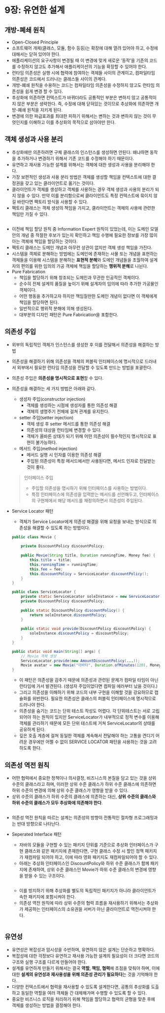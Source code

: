 # 9장: 유연한 설계

## 개방-폐쇄 원칙

* Open-Closed Principle
* 소프트웨어 개체(클래스, 모듈, 함수 등등)는 확장에 대해 열려 있어야 하고, 수정에 대해서는 닫혀 있어야 한다.
* 애플리케이션의 요구사항이 변경될 때 이 변경에 맞게 새로운 ‘동작’을 기존의 코드를 수정하지 않고도 추가해서 애플리케이션의 기능을 확장할 수 있어야 한다.
* 런타임 의존성은 실행 시에 협력에 참여하는 객체들 사이의 관계이고, 컴파일타임 의존성은 코드에서 드러나는 클래스들 사이의 관계다.
* 개방-폐쇄 원칙을 수용하는 코드는 컴파일타임 의존성을 수정하지 않고도 런타임 의존성을 쉽게 변경 할 수 있다.
* 추상화에 의존하면 컨텍스트가 바뀌더라도 공통적인 부분은 변하지 않고 공통적이지 않은 부분은 생략한다. 즉, 수정에 대해 닫혀있는 것이므로 추상화에 의존하면 개방-폐쇄 원칙을 지키게 된다.
* 변경에 의한 파급효과를 최대한 피하기 위해서는 변하는 것과 변하지 않는 것이 무엇인지를 이해하고 이를 추상화의 목적으로 삼아야만 한다.

## 객체 생성과 사용 분리

* 추상화에만 의존하려면 구체 클래스의 인스턴스를 생성하면 안된다. 왜냐하면 동작을 추가하거나 변경하기 위해서 기존 코드를 수정해야 하기 때문이다.
* 유연하고 재사용 가능한 설계를 위해서는 객체에 대한 생성과 사용을 분리해야 한다.
* 가장 보편적인 생성과 사용 분리 방법은 객체를 생성할 책임을 컨텍스트에 대한 결정권을 갖고 있는 클라이언트로 옮기는 것이다.
* 클라이언트가 객체를 생성하고 객체를 사용하는 경우 객체 생성과 사용의 분리가 되지 않을 수 있다. 만약 이를 분리함으로써 클라이언트도 특정 컨텍스트에 묶이지 않길 바란다면 팩토리 방식을 사용할 수 있다.
* 팩토리 클래스는 객체 생성의 책임을 가지고, 클라이언트는 객체의 사용에 관련한 책임만 가질 수 있다.

<figure><img src="../../.gitbook/assets/image (46).png" alt=""><figcaption></figcaption></figure>

* 이전에 책임 할당 원칙 중 Information Expert 원칙이 있었는데, 이는 도메인 모델 안의 개념 중 적절한 후보가 있는지 확인하고 책임 수행에 필요한 정보를 가장 많이 아는 객체에 책임을 할당하는 것이다.
* 팩토리 클래스는 도메인 개념과 아무런 상관이 없지만 객체 생성 책임을 가진다.
* 시스템을 객체로 분해하는 방법에는 도메인에 존재하는 사물 또는 개념을 표현하는 객체들을 이용해 시스템을 분해하는 **표현적 분해**와 도메인 개념들을 초월하여 설계자의 편의를 위한 임의의 가공 객체에 책임을 할당하는 **행위적 분해**로 나뉜다.
* Pure Fabrication
  * 책임을 할당하기 위해 창조되는 도메인과 무관한 인공적인 객체이다.
  * 순수히 전체 설계의 품질을 높이기 위해 설계자의 임의에 따라 추가한 가공물인 객체이다.
  * 어떤 행동을 추가하고자 하지만 책임질만한 도메인 개념이 없다면 이 객체에게 책임을 할당하면 된다.
  * 일반적으로 행위적 분해에 의해 생성된다.
  * 대부분의 디자인 패턴은 Pure Fabrication을 포함한다.

## 의존성 주입

* 외부의 독립적인 객체가 인스턴스를 생성한 후 이를 전달해서 의존성을 해결하는 방법
* 의존성을 해결하기 위해 의존성을 객체의 퍼블릭 인터페이스에 명시적으로 드러내서 외부에서 필요한 런타임 의존성을 전달할 수 있도록 만드는 방법을 포괄한다.
* 의존성 주입은 **의존성을 명시적으로 표현**할 수 있다.
*   의존성을 해결하는 세 가지 방법은 아래와 같다.

    * 생성자 주입(constructor injection)
      * 객체를 생성하는 시점에 생성자를 통한 의존성 해결
      * 객체의 생명주기 전체에 걸쳐 관계를 유지한다.
    * setter 주입(setter injection)
      * 객체 생성 후 setter 메서드를 통한 의존성 해결
      * 의존성의 대상을 런타임에 변경할 수 있다.
      * 객체가 올바른 상태가 되기 위해 어떤 의존성이 필수적인지 명시적으로 표현이 불가능하다.
    * 메서드 주입(method injection)
      * 메서드 실행 시 인자를 이용한 의존성 해결
      * 주입된 의존성이 특정 메서드에서만 사용된다면, 메서드 인자로 전달받는 것이 좋다.

    > 인터페이스 주입
    >
    > * 주입할 의존성을 명시하기 위해 인터페이스를 사용하는 방법이다.
    > * 특정 인터페이스에 의존성을 입력받는 메서드를 선언해두고, 인터페이스의 구현체에서 해당 메서드를 재정의하면서 의존성이 주입된다.
*   Service Locator 패턴

    * 객체가 Service Locator에게 의존성 해결을 위해 요청을 보내는 방식으로 의존성을 해결할 수 있도록 하는 방법이다.

    ```java
    public class Movie {
    	
    	private DiscountPolicy discountPolicy;
    	
    	public Movie(String title, Duration runningTime, Money fee) { 
    		this.title = title;
    		this.runningTime = runningTime;
    		this.fee = fee;
    		this.discountPolicy = ServiceLocator.discountPolicy();
    	}
    }

    public class ServiceLocator {
    	private static ServiceLocator soleInstance = new ServiceLocator();
    	private DiscountPolicy discountPolicy;
    	
    	public static DiscountPolicy discountPolicy() {
    		return soleInstance.discountPolicy;
    	}
    	
    	public static void provide(DiscountPolicy discountPolicy) {
    		soleInstance.discountPolicy = discountPolicy;
    	}
    }

    public static void main(String[] args) {
    	// Movie 객체 생성
    	ServiceLocator.provide(new AmountDiscountPolicy(...)); 
    	Movie avatar = new Movie("아바타", Duration.ofMinutes(120), Money.wons(10000));
    }
    ```

    * 이 패턴은 의존성을 감추기 때문에 의존성과 관련된 문제가 컴파일 타임이 아닌 런타임에 가서 발견된다. (생성자 주입이었다면 컴파일 에러부터 났을 것이다.)
    * 그리고 의존성을 이해하기 위해 코드의 내부 구현을 이해할 것을 강요하므로 캡슐화를 위반한다. 필요한 의존성은 클래스의 퍼블릭 인터페이스에 명시적으로 드러나야 한다.
    * 의존성을 숨기는 코드는 단위 테스트 작성도 어렵다. 각 단위테스트는 서로 고립되어야 하는 원칙이 있지만 ServiceLocator가 내부적으로 정적 변수를 이용해 객체를 관리하기 때문에 모든 단위 테스트에 거쳐 ServiceLocator의 상태를 공유하게 된다.
    * 깊은 호출 계층에 걸쳐 동일한 객체를 계속해서 전달해야 하는 고통을 견디기 어려운 경우에만 어쩔 수 없이 SERVICE LOCATOR 패턴을 사용하는 것을 고려하도록 한다.

## 의존성 역전 원칙

* 어떤 협력에서 중요한 정책이나 의사결정, 비즈니스의 본질을 담고 있는 것을 상위 수준의 클래스라고 하며, 이러한 상위 수준 클래스가 하위 수준 클래스에 의존하면 하위 수준의 변경에 의해 상위 수준 클래스가 영향을 받을 수 있다.
* 상위 수준의 클래스가 하위 수준의 클래스에 의존하는 대신, **상위 수준의 클래스와 하위 수준의 클래스가 모두 추상화에 의존해야 한다**.

<figure><img src="../../.gitbook/assets/image (47).png" alt=""><figcaption></figcaption></figure>

* 의존성 역전 원칙을 따르는 설계는 의존성의 방향이 전통적인 절차형 프로그래밍과는 반대 방향으로 나타난다.
*   Seperated Interface 패턴

    * 자바의 모듈을 구현할 수 있는 패키지 단위를 기준으로 추상화 인터페이스가 구현 클래스와 같은 패키지에 존재한다면, 구현 클래스 수정 시 할인 정책 패키지가 재컴파일 되어야 하고, 이에 따라 영화 패키지도 재컴파일되어야 할 수 있다.
    * 아래는 추상화 인터페이스인 DiscountPolicy와 하위 수준 클래스가 함께 패키지에 존재하여, 상위 수준 클래스인 Movie가 하위 수준 클래스의 변경에 영향을 받을 수 있는 구조이다.

    <figure><img src="../../.gitbook/assets/image (49).png" alt=""><figcaption></figcaption></figure>

    * 이를 방지하기 위해 추상화를 별도의 독립적인 패키지가 아니라 클라이언트가 속한 패키지에 포함시켜야 한다.
    * 의존성 역전 원칙에 따라 상위 수준의 협력 흐름을 재사용하기 위해서는 추상화가 제공하는 인터페이스의 소유권을 서버가 아닌 클라이언트로 역전시켜야 한다.

    <figure><img src="../../.gitbook/assets/image (50).png" alt=""><figcaption></figcaption></figure>

## 유연성

* 유연성은 복잡성과 암시성을 수반하며, 유연하지 않은 설계는 단순하고 명확하다.
* 복잡성에 대한 걱정보다 유연하고 재사용 가능한 설계의 필요성이 더 크다면 코드의 구조와 실행 구조를 다르게 만들어야 한다.
* 설계를 유연하게 만들기 위해서는 결국 **역할, 책임, 협력**에 초점을 맞춰야 하며, 이에 대한 **설계의 유연성과 재사용성을 위해 의존성 관리가 필요하다**는 것을 기억해야 한다.
* 다양한 컨텍스트에서 협력을 재사용할 수 있도록 설계한다면, 공통의 추상화를 도출하고 동일한 역할을 여러 객체들 간 대체해가며 수행할 수 있도록 할 수 있다.
* 중요한 비즈니스 로직을 처리하기 위해 책임을 할당하고 협력의 균형을 맞춘 후에 객체를 생성하는 방법을 결정해야 한다.
